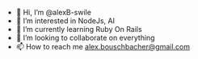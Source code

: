 - 👋 Hi, I’m @alexB-swile
- 👀 I’m interested in NodeJs, AI
- 🌱 I’m currently learning Ruby On Rails
- 💞️ I’m looking to collaborate on everything
- 📫 How to reach me alex.bouschbacher@gmail.com

<!---
alexB-swile/alexB-swile is a ✨ special ✨ repository because its `README.md` (this file) appears on your GitHub profile.
You can click the Preview link to take a look at your changes.
--->
